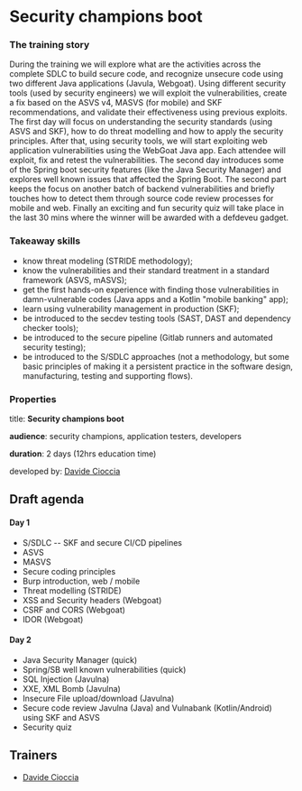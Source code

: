 # Security champions boot

### The training story

During the training we will explore what are the activities across the complete SDLC to build secure code, and recognize unsecure code using two different Java applications \(Javula, Webgoat\). Using different security tools \(used by security engineers\) we will exploit the vulnerabilities, create a fix based on the ASVS v4, MASVS \(for mobile\) and SKF recommendations, and validate their effectiveness using previous exploits. The first day will focus on understanding the security standards \(using ASVS and SKF\), how to do threat modelling and how to apply the security principles. After that, using security tools, we will start exploiting web application vulnerabilities using the WebGoat Java app. Each attendee will exploit, fix and retest the vulnerabilities. The second day introduces some of the Spring boot security features \(like the Java Security Manager\) and explores well known issues that affected the Spring Boot. The second part keeps the focus on another batch of backend vulnerabilities and briefly touches how to detect them through source code review processes for mobile and web. Finally an exciting and fun security quiz will take place in the last 30 mins where the winner will be awarded with a defdeveu gadget.

### Takeaway skills

* know threat modeling \(STRIDE methodology\);
* know the  vulnerabilities and their standard treatment in a standard framework \(ASVS, mASVS\);
* get the first hands-on experience with finding those vulnerabilities in damn-vulnerable codes \(Java apps and a Kotlin "mobile banking" app\);
* learn using vulnerability management in production \(SKF\);
* be introduced to the secdev testing tools \(SAST, DAST and dependency checker tools\);
* be introduced to the secure pipeline \(Gitlab runners and automated security testing\);
* be introduced to the S/SDLC approaches \(not a methodology, but some basic principles of making it a persistent practice in the software design, manufacturing, testing and supporting flows\).

### Properties

title: **Security champions boot**

**audience**: security champions, application testers, developers

**duration**: 2 days \(12hrs education time\)

developed by: [Davide Cioccia](../trainers/davide-cioccia.md)

## Draft agenda

#### Day 1

* S/SDLC -- SKF and secure CI/CD pipelines
* ASVS
* MASVS
* Secure coding principles
* Burp introduction, web / mobile
* Threat modelling \(STRIDE\)
* XSS and Security headers \(Webgoat\)
* CSRF and CORS \(Webgoat\)
* IDOR \(Webgoat\)

#### Day 2

* Java Security Manager \(quick\)
* Spring/SB well known vulnerabilities \(quick\)
* SQL Injection \(Javulna\)
* XXE, XML Bomb \(Javulna\)
* Insecure File upload/download \(Javulna\)
* Secure code review Javulna \(Java\) and Vulnabank \(Kotlin/Android\) using SKF and ASVS
* Security quiz

## Trainers

* [Davide Cioccia](../trainers/davide-cioccia.md)

